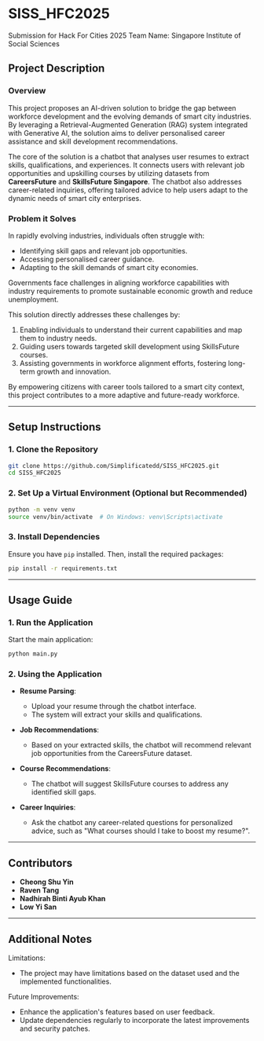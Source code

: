 # SISS_HFC2025
Submission for Hack For Cities 2025
Team Name: Singapore Institute of Social Sciences

## Project Description  

### Overview  
This project proposes an AI-driven solution to bridge the gap between workforce development and the evolving demands of smart city industries. By leveraging a Retrieval-Augmented Generation (RAG) system integrated with Generative AI, the solution aims to deliver personalised career assistance and skill development recommendations.  

The core of the solution is a chatbot that analyses user resumes to extract skills, qualifications, and experiences. It connects users with relevant job opportunities and upskilling courses by utilizing datasets from **CareersFuture** and **SkillsFuture Singapore**. The chatbot also addresses career-related inquiries, offering tailored advice to help users adapt to the dynamic needs of smart city enterprises.  

### Problem it Solves  
In rapidly evolving industries, individuals often struggle with:  
- Identifying skill gaps and relevant job opportunities.  
- Accessing personalised career guidance.  
- Adapting to the skill demands of smart city economies.  

Governments face challenges in aligning workforce capabilities with industry requirements to promote sustainable economic growth and reduce unemployment.  

This solution directly addresses these challenges by:  
1. Enabling individuals to understand their current capabilities and map them to industry needs.  
2. Guiding users towards targeted skill development using SkillsFuture courses.  
3. Assisting governments in workforce alignment efforts, fostering long-term growth and innovation.  

By empowering citizens with career tools tailored to a smart city context, this project contributes to a more adaptive and future-ready workforce.  


---

## Setup Instructions

### 1. Clone the Repository

```bash
git clone https://github.com/Simplificatedd/SISS_HFC2025.git
cd SISS_HFC2025
```

### 2. Set Up a Virtual Environment (Optional but Recommended)

```bash
python -m venv venv
source venv/bin/activate  # On Windows: venv\Scripts\activate
```

### 3. Install Dependencies

Ensure you have `pip` installed. Then, install the required packages:

```bash
pip install -r requirements.txt
```

---

## Usage Guide
### 1. Run the Application

Start the main application:

```bash
python main.py
```

### 2. Using the Application

- **Resume Parsing**:
  - Upload your resume through the chatbot interface.
  - The system will extract your skills and qualifications.

- **Job Recommendations**:
  - Based on your extracted skills, the chatbot will recommend relevant job opportunities from the CareersFuture dataset.

- **Course Recommendations**:
  - The chatbot will suggest SkillsFuture courses to address any identified skill gaps.

- **Career Inquiries**:
  - Ask the chatbot any career-related questions for personalized advice, such as "What courses should I take to boost my resume?".


---

## Contributors

- **Cheong Shu Yin**  
- **Raven Tang**  
- **Nadhirah Binti Ayub Khan**  
- **Low Yi San**  


---

## Additional Notes

Limitations:
- The project may have limitations based on the dataset used and the implemented functionalities.
  
Future Improvements:
- Enhance the application's features based on user feedback.
- Update dependencies regularly to incorporate the latest improvements and security patches.


